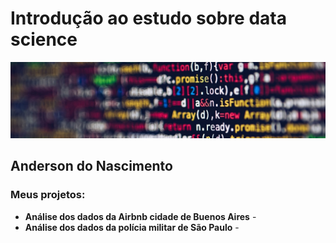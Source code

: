 # Introdução ao estudo sobre data science
<p align="center">
<img src="banner.jpg">
</p>

## Anderson do Nascimento

### Meus projetos:
* **Análise dos dados da Airbnb cidade de Buenos Aires** - 
* **Análise dos dados da polícia militar de São Paulo** - 

